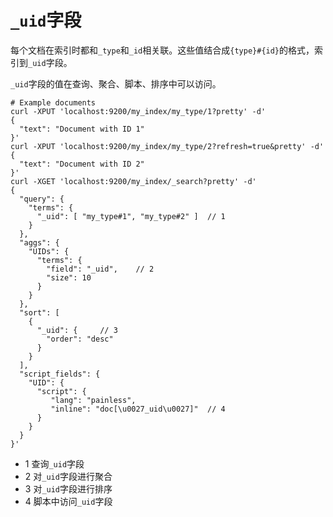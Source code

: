 # `_uid`字段

每个文档在索引时都和`_type`和`_id`相关联。这些值结合成`{type}#{id}`的格式，索引到`_uid`字段。

`_uid`字段的值在查询、聚合、脚本、排序中可以访问。

```
# Example documents
curl -XPUT 'localhost:9200/my_index/my_type/1?pretty' -d'
{
  "text": "Document with ID 1"
}'
curl -XPUT 'localhost:9200/my_index/my_type/2?refresh=true&pretty' -d'
{
  "text": "Document with ID 2"
}'
curl -XGET 'localhost:9200/my_index/_search?pretty' -d'
{
  "query": {
    "terms": {
      "_uid": [ "my_type#1", "my_type#2" ] 	// 1
    }
  },
  "aggs": {
    "UIDs": {
      "terms": {
        "field": "_uid", 	// 2
        "size": 10
      }
    }
  },
  "sort": [
    {
      "_uid": { 	// 3
        "order": "desc"
      }
    }
  ],
  "script_fields": {
    "UID": {
      "script": {
         "lang": "painless",
         "inline": "doc[\u0027_uid\u0027]" 	// 4
      }
    }
  }
}'
```

- 1 查询`_uid`字段
- 2 对`_uid`字段进行聚合
- 3 对`_uid`字段进行排序
- 4 脚本中访问`_uid`字段
